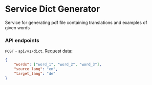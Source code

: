 # Service Dict Generator
Service for generating pdf file containing translations and examples of given words

### API endpoints
`POST` - `api/v1/dict`. Request data:
```json
{
    "words": ["word_1", "word_2", "word_3"],
    "source_lang": "en",
    "target_lang": "de"
}
```